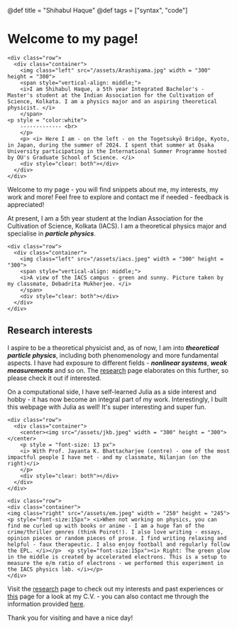 @def title = "Shihabul Haque"
@def tags = ["syntax", "code"]

# Welcome to my page!

~~~
<div class="row">
  <div class="container">
    <img class="left" src="/assets/Arashiyama.jpg" width = "300" height = "300">
    <span style="vertical-align: middle;">
    <i>I am Shihabul Haque, a 5th year Integrated Bachelor's - Master's student at the Indian Association for the Cultivation of Science, Kolkata. I am a physics major and an aspiring theoretical physicist. </i>
    </span>
<p style = "color:white">
    ------------- <br>
    </p>
    <p> <i> Here I am - on the left - on the Togetsukyō Bridge, Kyoto, in Japan, during the summer of 2024. I spent that summer at Osaka University participating in the International Summer Programme hosted by OU's Graduate School of Science. </i>
    <div style="clear: both"></div> 
  </div>
</div>
~~~
Welcome to my page - you will find snippets about me, my interests, my work and more! Feel free to explore and contact me if needed - feedback is appreciated!

At present, I am a 5th year student at the Indian Association for the Cultivation of Science, Kolkata (IACS). I am a theoretical physics major and specialise in **_particle physics_**. 

~~~
<div class="row">
  <div class="container">
    <img class="left" src="/assets/iacs.jpeg" width = "300" height = "300">
    <span style="vertical-align: middle;">
    <i>A view of the IACS campus - green and sunny. Picture taken by my classmate, Debadrita Mukherjee. </i>
    </span>     
    <div style="clear: both"></div> 
  </div>
</div>
~~~

## Research interests

I aspire to be a theoretical physicist and, as of now, I am into **_theoretical particle physics_**, including both phenomenology and more fundamental aspects. I have had exposure to different fields - **_nonlinear systems_**, **_weak measurements_** and so on. The [research](/menu1/) page elaborates on this further, so please check it out if interested.

On a computational side, I have self-learned Julia as a side interest and hobby - it has now become an integral part of my work. Interestingly, I built this webpage with Julia as well! It's super interesting and super fun. 

~~~
<div class="row">
  <div class="container">
    <center><img src="/assets/jkb.jpeg" width = "300" height = "300"></center>
    <p style = "font-size: 13 px">
    <i> With Prof. Jayanta K. Bhattacharjee (centre) - one of the most impactful people I have met - and my classmate, Nilanjan (on the right)</i>
    </p>     
    <div style="clear: both"></div> 
  </div>
</div>
~~~

~~~
<div class="row">
<div class="container">
<img class="right" src="/assets/em.jpeg" width = "250" height = "245">
<p style="font-size:15px"> <i>When not working on physics, you can find me curled up with books or anime - I am a huge fan of the crime/thriller genres (think Poirot!). I also love writing - essays, opinion pieces or random pieces of prose. I find writing relaxing and helpful - faux therapeutic. I also enjoy football and regularly follow the EPL. </i></p>  <p style="font-size:15px"><i> Right: The green glow in the middle is created by accelerated electrons. This is a setup to measure the e/m ratio of electrons - we performed this experiment in the IACS physics lab. </i></p>
</div>
~~~

Visit the [research](/menu1/) page to check out my interests and past experiences or [this](/menu2/) page for a look at my C.V. - you can also contact me through the information provided [here](/menu3/). 

Thank you for visiting and have a nice day!
